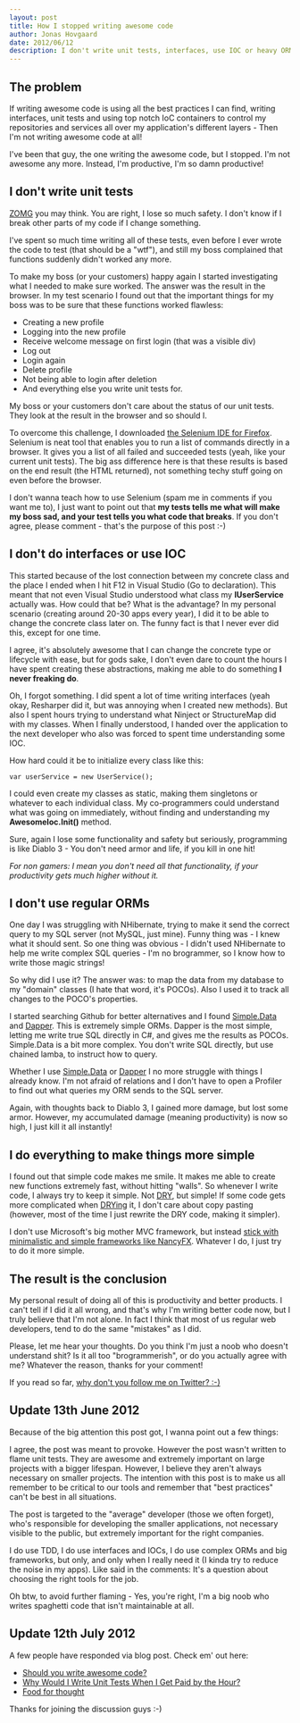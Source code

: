 ```yaml
--- 
layout: post
title: How I stopped writing awesome code
author: Jonas Hovgaard
date: 2012/06/12
description: I don't write unit tests, interfaces, use IOC or heavy ORMs. Yet I'm not a brogrammer.
---
```

## The problem

If writing awesome code is using all the best practices I can find, writing interfaces, unit tests and using top notch IoC containers to control my repositories and services all over my application's different layers - Then I'm not writing awesome code at all!

I've been that guy, the one writing the awesome code, but I stopped. I'm not awesome any more. Instead, I'm productive, I'm so damn productive!

## I don't write unit tests

[ZOMG][1] you may think. You are right, I lose so much safety. I don't know if I break other parts of my code if I change something.

I've spent so much time writing all of these tests, even before I ever wrote the code to test (that should be a "wtf"), and still my boss complained that functions suddenly didn't worked any more.

To make my boss (or your customers) happy again I started investigating what I needed to make sure worked. The answer was the result in the browser. In my test scenario I found out that the important things for my boss was to be sure that these functions worked flawless:

*   Creating a new profile
*   Logging into the new profile
*   Receive welcome message on first login (that was a visible div) 
*   Log out 
*   Login again 
*   Delete profile 
*   Not being able to login after deletion 
*   And everything else you write unit tests for.

My boss or your customers don't care about the status of our unit tests. They look at the result in the browser and so should I.

To overcome this challenge, I downloaded [the Selenium IDE for Firefox][2]. Selenium is neat tool that enables you to run a list of commands directly in a browser. It gives you a list of all failed and succeeded tests (yeah, like your current unit tests). The big ass difference here is that these results is based on the end result (the HTML returned), not something techy stuff going on even before the browser.

I don't wanna teach how to use Selenium (spam me in comments if you want me to), I just want to point out that **my tests tells me what will make my boss sad, and your test tells you what code that breaks**. If you don't agree, please comment - that's the purpose of this post :-)

## I don't do interfaces or use IOC

This started because of the lost connection between my concrete class and the place I ended when I hit F12 in Visual Studio (Go to declaration). This meant that not even Visual Studio understood what class my **IUserService** actually was. How could that be? What is the advantage? In my personal scenario (creating around 20-30 apps every year), I did it to be able to change the concrete class later on. The funny fact is that I never ever did this, except for one time.

I agree, it's absolutely awesome that I can change the concrete type or lifecycle with ease, but for gods sake, I don't even dare to count the hours I have spent creating these abstractions, making me able to do something **I never freaking do**.

Oh, I forgot something. I did spent a lot of time writing interfaces (yeah okay, Resharper did it, but was annoying when I created new methods). But also I spent hours trying to understand what Ninject or StructureMap did with my classes. When I finally understood, I handed over the application to the next developer who also was forced to spent time understanding some IOC.

How hard could it be to initialize every class like this:

    var userService = new UserService();
    

I could even create my classes as static, making them singletons or whatever to each individual class. My co-programmers could understand what was going on immediately, without finding and understanding my **AwesomeIoc.Init()** method.

Sure, again I lose some functionality and safety but seriously, programming is like Diablo 3 - You don't need armor and life, if you kill in one hit!

*For non gamers: I mean you don't need all that functionality, if your productivity gets much higher without it.*

## I don't use regular ORMs

One day I was struggling with NHibernate, trying to make it send the correct query to my SQL server (not MySQL, just mine). Funny thing was - I knew what it should sent. So one thing was obvious - I didn't used NHibernate to help me write complex SQL queries - I'm no brogrammer, so I know how to write those magic strings!

So why did I use it? The answer was: to map the data from my database to my "domain" classes (I hate that word, it's POCOs). Also I used it to track all changes to the POCO's properties.

I started searching Github for better alternatives and I found [Simple.Data][3] and [Dapper][4]. This is extremely simple ORMs. Dapper is the most simple, letting me write true SQL directly in C#, and gives me the results as POCOs. Simple.Data is a bit more complex. You don't write SQL directly, but use chained lamba, to instruct how to query.

Whether I use [Simple.Data][3] or [Dapper][4] I no more struggle with things I already know. I'm not afraid of relations and I don't have to open a Profiler to find out what queries my ORM sends to the SQL server.

Again, with thoughts back to Diablo 3, I gained more damage, but lost some armor. However, my accumulated damage (meaning productivity) is now so high, I just kill it all instantly!

## I do everything to make things more simple

I found out that simple code makes me smile. It makes me able to create new functions extremely fast, without hitting "walls". So whenever I write code, I always try to keep it simple. Not [DRY][5], but simple! If some code gets more complicated when [DRYing][5] it, I don't care about copy pasting (however, most of the time I just rewrite the DRY code, making it simpler).

I don't use Microsoft's big mother MVC framework, but instead [stick with minimalistic and simple frameworks like NancyFX][6]. Whatever I do, I just try to do it more simple.

## The result is the conclusion

My personal result of doing all of this is productivity and better products. I can't tell if I did it all wrong, and that's why I'm writing better code now, but I truly believe that I'm not alone. In fact I think that most of us regular web developers, tend to do the same "mistakes" as I did.

Please, let me hear your thoughts. Do you think I'm just a noob who doesn't understand shit? Is it all too "brogrammerish", or do you actually agree with me? Whatever the reason, thanks for your comment!

If you read so far, [why don't you follow me on Twitter? :-)][7]

## Update 13th June 2012

Because of the big attention this post got, I wanna point out a few things:

I agree, the post was meant to provoke. However the post wasn't written to flame unit tests. They are awesome and extremely important on large projects with a bigger lifespan. However, I believe they aren't always necessary on smaller projects. The intention with this post is to make us all remember to be critical to our tools and remember that "best practices" can't be best in all situations.

The post is targeted to the "average" developer (those we often forget), who's responsible for developing the smaller applications, not necessary visible to the public, but extremely important for the right companies.

I do use TDD, I do use interfaces and IOCs, I do use complex ORMs and big frameworks, but only, and only when I really need it (I kinda try to reduce the noise in my apps). Like said in the comments: It's a question about choosing the right tools for the job.

Oh btw, to avoid further flaming - Yes, you're right, I'm a big noob who writes spaghetti code that isn't maintainable at all.</sarcasm>

## Update 12th July 2012

A few people have responded via blog post. Check em' out here:

*   [Should you write awesome code?][8]
*   [Why Would I Write Unit Tests When I Get Paid by the Hour?][9]
*   [Food for thought][10]

Thanks for joining the discussion guys :-)

 [1]: http://www.urbandictionary.com/zoom.php?imageid=46380
 [2]: http://seleniumhq.org/download/
 [3]: https://github.com/markrendle/Simple.Data
 [4]: http://code.google.com/p/dapper-dot-net/
 [5]: http://en.wikipedia.org/wiki/Don't_repeat_yourself
 [6]: http://jhovgaard.net/from-aspnet-mvc-to-nancy-part-1
 [7]: http://twitter.com/#!/jhovgaard
 [8]: http://endlessobsession.com/blog/should-you-write-awesome-code
 [9]: http://www.codalicio.us/2012/06/why-would-i-write-unit-tests-when-i-get.html
 [10]: http://engineersjourney.wordpress.com/2012/06/13/food-for-thought/